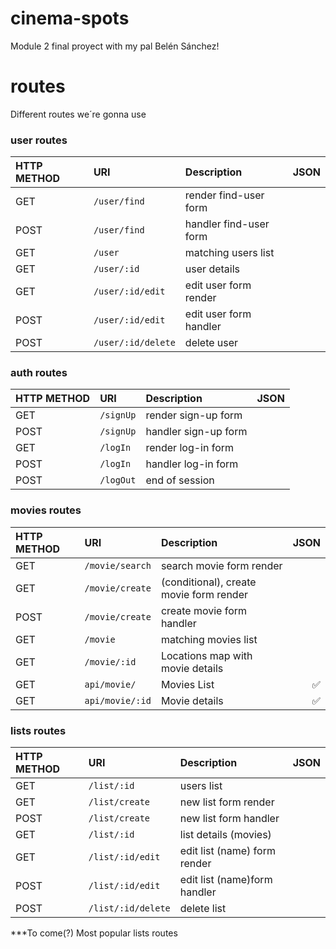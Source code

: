 # cinema-spots
Module 2 final proyect with my pal Belén Sánchez!


# routes
Different routes we´re gonna use

### user routes

| HTTP METHOD  |      URI          | Description                     | JSON |
| :---         |     :---          |   :---                          | ---: |
| GET          | `/user/find`      | render find-user form           |      |
| POST         | `/user/find`        | handler find-user form          |      |
| GET          | `/user`             | matching users list             |      |
| GET          | `/user/:id`         | user details                    |      |
| GET          | `/user/:id/edit`    | edit user form render           |      |
| POST         | `/user/:id/edit`    | edit user form handler          |      |
| POST         | `/user/:id/delete`  | delete user                     |      |

### auth routes

| HTTP METHOD  |      URI          | Description                     | JSON |
| :---         |     :---          |   :---                          | ---: |
| GET          | `/signUp`         | render sign-up form             |      |
| POST         | `/signUp`         | handler sign-up form            |      |
| GET          | `/logIn`          | render log-in form              |      |
| POST         | `/logIn`          | handler log-in form             |      |
| POST         | `/logOut`         | end of session                  |      |

### movies routes

| HTTP METHOD  |      URI          | Description                            | JSON             |
| :---         |     :---          |   :---                                 | ---:             |
| GET          | `/movie/search`   | search movie form render               |                  |
| GET          | `/movie/create`   | (conditional), create movie form render|                  |
| POST         | `/movie/create`   | create movie form handler              |                  |
| GET          | `/movie`          | matching movies list                   |                  |
| GET          | `/movie/:id`      | Locations map with movie details       |                  |
| GET          | `api/movie/`      | Movies List                            |:white_check_mark:|
| GET          | `api/movie/:id`   | Movie details                          |:white_check_mark:|

### lists routes

| HTTP METHOD  |      URI            | Description                     | JSON |
| :---         |     :---            |   :---                          | ---: |
| GET          | `/list/:id`         | users list                      |      |
| GET          | `/list/create`      | new list form render            |      |
| POST         | `/list/create`      | new list form handler           |      |
| GET          | `/list/:id`         | list details (movies)           |      |
| GET          | `/list/:id/edit`    | edit list (name) form render    |      |
| POST         | `/list/:id/edit`    | edit list (name)form handler    |      |
| POST         | `/list/:id/delete`  | delete list                     |      |


***To come(?) Most popular lists routes



